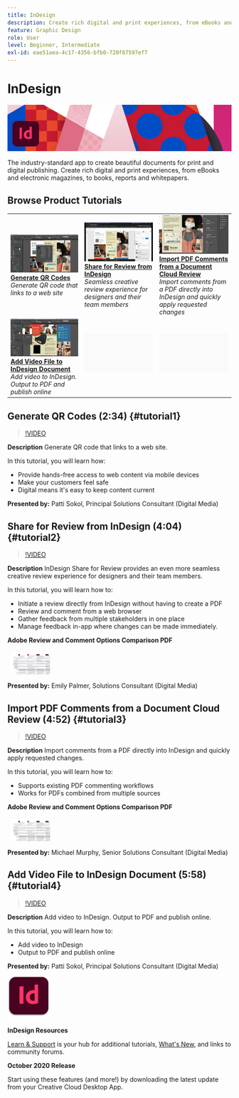 ```yaml
---
title: InDesign
description: Create rich digital and print experiences, from eBooks and electronic magazines, to books, reports and whitepapers
feature: Graphic Design
role: User
level: Beginner, Intermediate
exl-id: eae51aea-4c17-4356-bfb0-720f87597ef7
---
```

# InDesign

![Tutorial Hero Image](../assets/InDesign.jpg)

The industry-standard app to create beautiful documents for print and digital publishing. Create rich digital and print experiences, from eBooks and electronic magazines, to books, reports and whitepapers.

## Browse Product Tutorials

<table style="table-layout:fixed">
<tr>
 <td>
    <a href="indesign.md#tutorial1">
        <img alt="Generate QR Codes" src="../assets/InDesign_qrCodes_sokol_thumbnail.jpg" />
    </a>
    <div>
    <a href="indesign.md#tutorial1"><strong>Generate QR Codes</strong></a>
    </div>
    <em>Generate QR code that links to a web site</em>
    <br>
  </td>
  <td>
   <a href="indesign.md#tutorial2">
      <img alt="Share for Review from InDesign" src="../assets/indesign_shareforreview_palmer_thumbnail.jpg" />
   </a>
    <div>
   <a href="indesign.md#tutorial2"><strong>Share for Review from InDesign</strong></a>
    </div>
    <em>Seamless creative review experience for designers and their team members</em>
    <br>
  </td>
  <td>
    <a href="indesign.md#tutorial3">
        <img alt="Import PDF Comments from a Document 
Cloud Review" src="../assets/indesign_pdfcomments_murphy_thumbnail.jpg" />
    </a>
    <div>
    <a href="indesign.md#tutorial3"><strong>Import PDF Comments from a Document 
Cloud Review</strong></a>
    </div>
    <em>Import comments from a PDF directly into InDesign and quickly apply requested changes</em>
    <br>
  </td>
</tr>
<tr>
<td>
   <a href="indesign.md#tutorial4">
      <img alt="Add Video File to InDesign Document" src="../assets/indesign_video_sokol_thumbnail.jpg" />
   </a>
    <div>
   <a href="indesign.md#tutorial4"><strong>Add Video File to InDesign Document</strong></a>
    </div>
    <em>Add video to InDesign. Output to PDF and publish online</em>
    <br>
  </td>
 <td>
    <img alt="Spacer" src="../assets/Gray_thumbnail.png" />
    <div>
    <br>
 </td>
 <td>
    <img alt="Spacer" src="../assets/Gray_thumbnail.png" />
    <div>
    <br>
 </td>
</tr>
</table>

## Generate QR Codes (2:34) {#tutorial1}

>[!VIDEO](https://video.tv.adobe.com/v/326818?hidetitle=true)

**Description**
Generate QR code that links to a web site.

In this tutorial, you will learn how:
* Provide hands-free access to web content via mobile devices
* Make your customers feel safe
* Digital means it's easy to keep content current

**Presented by:**
Patti Sokol, Principal Solutions Consultant (Digital Media)

## Share for Review from InDesign (4:04) {#tutorial2}

>[!VIDEO](https://video.tv.adobe.com/v/326824?hidetitle=true)

**Description**
InDesign Share for Review provides an even more seamless creative review experience for designers and their team members.

In this tutorial, you will learn how to:
* Initiate a review directly from InDesign without having to create a PDF
* Review and comment from a web browser 
* Gather feedback from multiple stakeholders in one place 
* Manage feedback in-app where changes can be made immediately.

**Adobe Review and Comment Options Comparison PDF**

[![Comparison Image](../assets/ComparisonPDF_thumbnail_96.png)](../assets/Adobe_Review_and_Comment_Comparisons.pdf) 

**Presented by:**
Emily Palmer, Solutions Consultant (Digital Media)

## Import PDF Comments from a Document Cloud Review (4:52) {#tutorial3}

>[!VIDEO](https://video.tv.adobe.com/v/326959?hidetitle=true)

**Description**
Import comments from a PDF directly into InDesign and quickly apply requested changes.

In this tutorial, you will learn how to:
* Supports existing PDF commenting workflows
* Works for PDFs combined from multiple sources

**Adobe Review and Comment Options Comparison PDF**

[![Comparison Image](../assets/ComparisonPDF_thumbnail_96.png)](../assets/Adobe_Review_and_Comment_Comparisons.pdf) 

**Presented by:**
Michael Murphy, Senior Solutions Consultant (Digital Media)

## Add Video File to InDesign Document (5:58) {#tutorial4}

>[!VIDEO](https://video.tv.adobe.com/v/326757?hidetitle=true)

**Description**
Add video to InDesign. Output to PDF and publish online. 

In this tutorial, you will learn how to:
* Add video to InDesign 
* Output to PDF and publish online

**Presented by:**
Patti Sokol, Principal Solutions Consultant (Digital Media)

![InDesignLogo](../assets/id_appicon_96.png)

**InDesign Resources**

[Learn & Support](https://helpx.adobe.com/support/indesign.html) is your hub for additional tutorials, [What's New](https://helpx.adobe.com/indesign/user-guide.html/indesign/using/whats-new.ug.html), and links to community forums.

**October 2020 Release**

Start using these features (and more!) by downloading the latest update from your Creative Cloud Desktop App.
